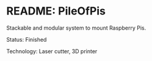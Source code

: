 # README: PileOfPis

Stackable and modular system to mount Raspberry Pis.

Status: Finished

Technology: Laser cutter, 3D printer
